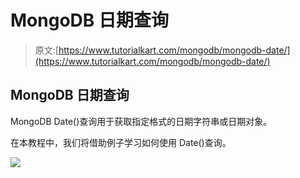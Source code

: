 # MongoDB 日期查询

> 原文:[https://www.tutorialkart.com/mongodb/mongodb-date/](https://www.tutorialkart.com/mongodb/mongodb-date/)

## MongoDB 日期查询

MongoDB Date()查询用于获取指定格式的日期字符串或日期对象。

在本教程中，我们将借助例子学习如何使用 Date()查询。

[![](../Images/925da31b32d6bc3827932f6c8afb11bb.png)](https://www.tutorialkart.com/)